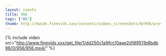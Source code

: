 ```yaml
--- 
layout: sieutv
title: 956
tags: ["0k"]
thumb: http://hwcdn.finevids.xxx/contents/videos_screenshots/0/956/preview.mp4.jpg
---
```

{% include video src="http://www.finevids.xxx/get_file/1/dd250c1a9fcc10aae2d189511b6bdb96/0/956/956.mp4/" %} 
